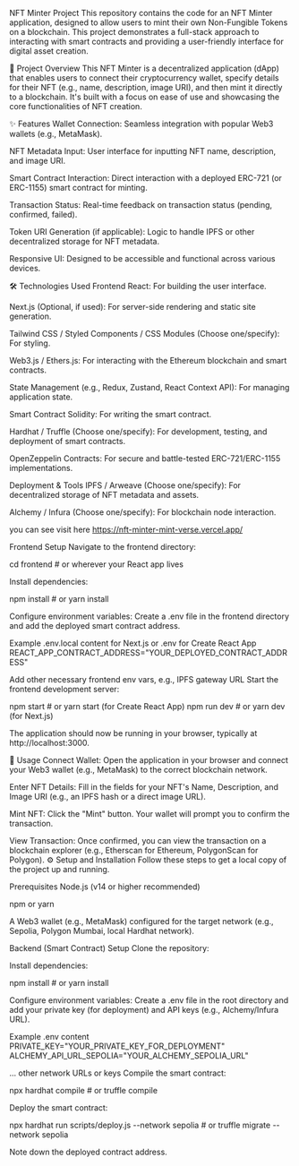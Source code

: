 NFT Minter Project This repository contains the code for an NFT Minter application, designed to allow users to mint their own Non-Fungible Tokens on a blockchain. This project demonstrates a full-stack approach to interacting with smart contracts and providing a user-friendly interface for digital asset creation.

🚀 Project Overview This NFT Minter is a decentralized application (dApp) that enables users to connect their cryptocurrency wallet, specify details for their NFT (e.g., name, description, image URI), and then mint it directly to a blockchain. It's built with a focus on ease of use and showcasing the core functionalities of NFT creation.

✨ Features Wallet Connection: Seamless integration with popular Web3 wallets (e.g., MetaMask).

NFT Metadata Input: User interface for inputting NFT name, description, and image URI.

Smart Contract Interaction: Direct interaction with a deployed ERC-721 (or ERC-1155) smart contract for minting.

Transaction Status: Real-time feedback on transaction status (pending, confirmed, failed).

Token URI Generation (if applicable): Logic to handle IPFS or other decentralized storage for NFT metadata.

Responsive UI: Designed to be accessible and functional across various devices.

🛠️ Technologies Used Frontend React: For building the user interface.

Next.js (Optional, if used): For server-side rendering and static site generation.

Tailwind CSS / Styled Components / CSS Modules (Choose one/specify): For styling.

Web3.js / Ethers.js: For interacting with the Ethereum blockchain and smart contracts.

State Management (e.g., Redux, Zustand, React Context API): For managing application state.

Smart Contract Solidity: For writing the smart contract.

Hardhat / Truffle (Choose one/specify): For development, testing, and deployment of smart contracts.

OpenZeppelin Contracts: For secure and battle-tested ERC-721/ERC-1155 implementations.

Deployment & Tools IPFS / Arweave (Choose one/specify): For decentralized storage of NFT metadata and assets.

Alchemy / Infura (Choose one/specify): For blockchain node interaction.

you can see visit here https://nft-minter-mint-verse.vercel.app/

Frontend Setup Navigate to the frontend directory:

cd frontend # or wherever your React app lives

Install dependencies:

npm install # or yarn install

Configure environment variables: Create a .env file in the frontend directory and add the deployed smart contract address.

Example .env.local content for Next.js or .env for Create React App
REACT_APP_CONTRACT_ADDRESS="YOUR_DEPLOYED_CONTRACT_ADDRESS"

Add other necessary frontend env vars, e.g., IPFS gateway URL
Start the frontend development server:

npm start # or yarn start (for Create React App) npm run dev # or yarn dev (for Next.js)

The application should now be running in your browser, typically at http://localhost:3000.

🚀 Usage Connect Wallet: Open the application in your browser and connect your Web3 wallet (e.g., MetaMask) to the correct blockchain network.

Enter NFT Details: Fill in the fields for your NFT's Name, Description, and Image URI (e.g., an IPFS hash or a direct image URL).

Mint NFT: Click the "Mint" button. Your wallet will prompt you to confirm the transaction.

View Transaction: Once confirmed, you can view the transaction on a blockchain explorer (e.g., Etherscan for Ethereum, PolygonScan for Polygon).
⚙️ Setup and Installation Follow these steps to get a local copy of the project up and running.

Prerequisites Node.js (v14 or higher recommended)

npm or yarn

A Web3 wallet (e.g., MetaMask) configured for the target network (e.g., Sepolia, Polygon Mumbai, local Hardhat network).

Backend (Smart Contract) Setup Clone the repository:

Install dependencies:

npm install # or yarn install

Configure environment variables: Create a .env file in the root directory and add your private key (for deployment) and API keys (e.g., Alchemy/Infura URL).

Example .env content
PRIVATE_KEY="YOUR_PRIVATE_KEY_FOR_DEPLOYMENT" ALCHEMY_API_URL_SEPOLIA="YOUR_ALCHEMY_SEPOLIA_URL"

... other network URLs or keys
Compile the smart contract:

npx hardhat compile # or truffle compile

Deploy the smart contract:

npx hardhat run scripts/deploy.js --network sepolia # or truffle migrate --network sepolia

Note down the deployed contract address.
